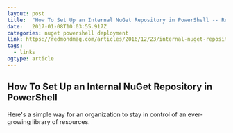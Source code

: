 ```yaml
---
layout: post
title:  "How To Set Up an Internal NuGet Repository in PowerShell -- Redmondmag.com"
date:   2017-01-08T10:03:55.917Z
categories: nuget powershell deployment
link: https://redmondmag.com/articles/2016/12/23/internal-nuget-repository-in-powershell.aspx?m=1
tags:
  - links
ogtype: article
---
```


## How To Set Up an Internal NuGet Repository in PowerShell
Here's a simple way for an organization to stay in control of an ever-growing library of resources.
